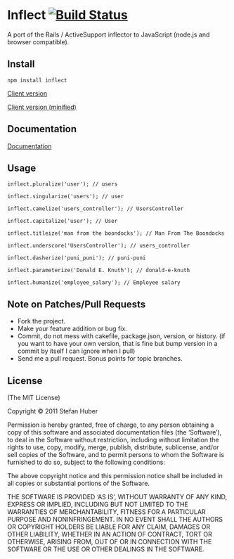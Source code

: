 # Inflect [![Build Status](https://secure.travis-ci.org/MSNexploder/inflect.png)](http://travis-ci.org/MSNexploder/inflect)

A port of the Rails / ActiveSupport inflector to JavaScript (node.js and browser compatible).

## Install

    npm install inflect

[Client version](https://raw.github.com/MSNexploder/inflect/master/client/inflect.js)

[Client version (minified)](https://raw.github.com/MSNexploder/inflect/master/client/inflect.min.js)

## Documentation

[Documentation](http://msnexploder.github.com/inflect)

## Usage

    inflect.pluralize('user'); // users

    inflect.singularize('users'); // user

    inflect.camelize('users_controller'); // UsersController

    inflect.capitalize('user'); // User

    inflect.titleize('man from the boondocks'); // Man From The Boondocks

    inflect.underscore('UsersController'); // users_controller

    inflect.dasherize('puni_puni'); // puni-puni

    inflect.parameterize('Donald E. Knuth'); // donald-e-knuth

    inflect.humanize('employee_salary'); // Employee salary

## Note on Patches/Pull Requests

* Fork the project.
* Make your feature addition or bug fix.
* Commit, do not mess with cakefile, package.json, version, or history. (if you want to have your own version, that is fine but bump version in a commit by itself I can ignore when I pull)
* Send me a pull request. Bonus points for topic branches.

## License

(The MIT License)

Copyright © 2011 Stefan Huber

Permission is hereby granted, free of charge, to any person obtaining a copy of this software and associated documentation files (the ‘Software’), to deal in the Software without restriction, including without limitation the rights to use, copy, modify, merge, publish, distribute, sublicense, and/or sell copies of the Software, and to permit persons to whom the Software is furnished to do so, subject to the following conditions:

The above copyright notice and this permission notice shall be included in all copies or substantial portions of the Software.

THE SOFTWARE IS PROVIDED ‘AS IS’, WITHOUT WARRANTY OF ANY KIND, EXPRESS OR IMPLIED, INCLUDING BUT NOT LIMITED TO THE WARRANTIES OF MERCHANTABILITY, FITNESS FOR A PARTICULAR PURPOSE AND NONINFRINGEMENT. IN NO EVENT SHALL THE AUTHORS OR COPYRIGHT HOLDERS BE LIABLE FOR ANY CLAIM, DAMAGES OR OTHER LIABILITY, WHETHER IN AN ACTION OF CONTRACT, TORT OR OTHERWISE, ARISING FROM, OUT OF OR IN CONNECTION WITH THE SOFTWARE OR THE USE OR OTHER DEALINGS IN THE SOFTWARE.
